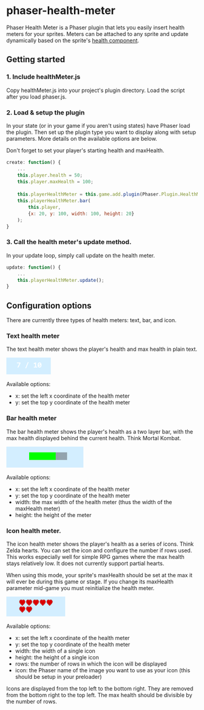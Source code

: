 # phaser-health-meter

Phaser Health Meter is a Phaser plugin that lets you easily insert health meters for your sprites. Meters can be attached to any sprite and update dynamically based on the sprite's [health component](http://phaser.io/docs/2.4.4/Phaser.Component.Health.html).

## Getting started

### 1. Include healthMeter.js

Copy healthMeter.js into your project's plugin directory. Load the script after you load phaser.js.

### 2. Load & setup the plugin

In your state (or in your game if you aren't using states) have Phaser load the plugin. Then set up the plugin type you want to display along with setup parameters. More details on the available options are below. 

Don't forget to set your player's starting health and maxHealth.

```javascript
create: function() {
	...
	this.player.health = 50;
	this.player.maxHealth = 100;

	this.playerHealthMeter = this.game.add.plugin(Phaser.Plugin.HealthMeter);
	this.playerHealthMeter.bar(
		this.player,
		{x: 20, y: 100, width: 100, height: 20}
	);
}
```

### 3. Call the health meter's update method.

In your update loop, simply call update on the health meter.

```javascript
update: function() {
	...
	this.playerHealthMeter.update();
}
```

## Configuration options

There are currently three types of health meters: text, bar, and icon.

### Text health meter

The text health meter shows the player's health and max health in plain text.

![Example of a Phaser health meter in text mode](examples/assets/images/healthMeterTextExample.PNG)

Available options:

- x: set the left x coordinate of the health meter
- y: set the top y coordinate of the health meter

### Bar health meter

The bar health meter shows the player's health as a two layer bar, with the max health displayed behind the current health. Think Mortal Kombat.

![Example of a Phaser health meter in bar mode](examples/assets/images/healthMeterBarExample.PNG)

Available options:

- x: set the left x coordinate of the health meter
- y: set the top y coordinate of the health meter
- width: the max width of the health meter (thus the width of the maxHealth meter)
- height: the height of the meter

### Icon health meter.

The icon health meter shows the player's health as a series of icons. Think Zelda hearts. You can set the icon and configure the number if rows used. This works especially well for simple RPG games where the max health stays relatively low. It does not currently support partial hearts.

When using this mode, your sprite's maxHealth should be set at the max it will ever be during this game or stage. If you change its maxHealth parameter mid-game you must reinitialize the health meter.

![Example of a Phaser health meter in icon mode](examples/assets/images/healthMeterIconExample.PNG)

Available options:

- x: set the left x coordinate of the health meter
- y: set the top y coordinate of the health meter
- width: the width of a single icon
- height: the height of a single icon
- rows: the number of rows in which the icon will be displayed
- icon: the Phaser name of the image you want to use as your icon (this should be setup in your preloader)

Icons are displayed from the top left to the bottom right. They are removed from the bottom right to the top left. The max health should be divisible by the number of rows.